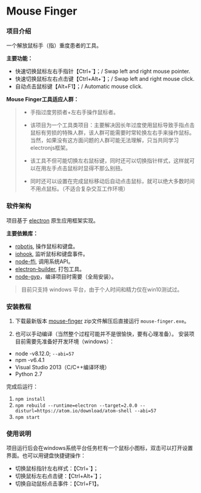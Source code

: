 # Mouse Finger


### 项目介绍

一个解放鼠标手（指）重度患者的工具。

__主要功能：__
 - 快速切换鼠标左右手指针【Ctrl+`】；/ Swap left and right mouse pointer.
 - 快速切换鼠标左右点击键【Ctrl+Alt+`】；/ Swap left and right mouse click.
 - 自动点击鼠标键【Alt+F1】；/ Automatic mouse click.

__Mouse Finger工具适应人群：__

 > - 手指过度劳损者+左右手操作鼠标者。
 >
 > - 该项目为一个工具类项目：主要解决因长年过度使用鼠标导致手指点击鼠标有劳损的特殊人群，该人群可能需要时常轮换左右手来操作鼠标。当然，如果没有这方面问题的人群可能无法理解，只当共同学习 electronjs框架。
 >
 > - 该工具不但可能切换左右鼠标键，同时还可以切换指针样式，这样就可以在用左手点击鼠标时显得不那么别扭。
 >
 > - 同时还可以设置在完成鼠标移动后自动点击鼠标，就可以绝大多数时间不用点鼠标。（不适合复杂交互工作环境）



### 软件架构

 项目基于 [electron](https://electronjs.org/) 原生应用框架实现。

 __主要依赖库：__
 - [robotjs](https://github.com/octalmage/robotjs), 操作鼠标和键盘。
 - [iohook](https://github.com/WilixLead/iohook), 监听鼠标和键盘事件。
 - [node-ffi](https://github.com/node-ffi/node-ffi), 调用系统API。
 - [electron-builder](https://github.com/electron-userland/electron-builder), 打包工具。
 - [node-gyp](https://github.com/nodejs/node-gyp)，编译项目时需要（全局安装）。

> 目前只支持 windows 平台，由于个人时间和精力仅在win10测试过。



### 安装教程
 1) 下载最新版本 [mouse-finger](https://gitee.com/chiroc/mouse-finger/releases/) zip文件解压后直接运行 `mouse-finger.exe`。

 2) 也可以手动编译（当然整个过程可能并不是很愉快，要有心理准备）。 安装项目前需要先准备好开发环境（windows）：

  - node -v8.12.0; `--abi=57`
  - npm -v6.4.1
  - Visual Studio 2013（C/C++编译环境）
  - Python 2.7

完成后运行：
1. `npm install`
2. `npm rebuild --runtime=electron --target=2.0.0 --disturl=https://atom.io/download/atom-shell --abi=57`
3. `npm start`



### 使用说明

 项目运行后会在windows系统平台任务栏有一个鼠标小图标，双击可以打开设置界面。也可以用键盘快捷键操作：
 - 切换鼠标指针左右样式：【Ctrl+`】；
 - 切换鼠标左右点击键：【Ctrl+Alt+`】；
 - 切换自动鼠标点击事件：【Ctrl+F1】。
